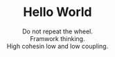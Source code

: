 <h1 align="center">Hello World</h1>
<p align="center">
  <samp>
    <div align="center">Do not repeat the wheel.</div>
    <div align="center">Framwork thinking.</div>
    <div align="center">High cohesin low and low coupling.</div>
  </samp>
</p>
